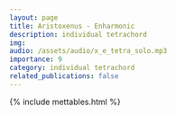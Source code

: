 ```yaml
---
layout: page
title: Aristoxenus - Enharmonic 
description: individual tetrachord
img: 
audio: /assets/audio/x_e_tetra_solo.mp3
importance: 9
category: individual tetrachord
related_publications: false
--- 
```

{% include mettables.html %}